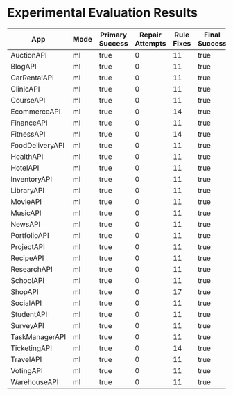 # Experimental Evaluation Results

| App | Mode | Primary Success | Repair Attempts | Rule Fixes | Final Success | Duration (s) | Coverage (%) | Error |
|-----|------|----------------|----------------|-------------|----------------|---------------|--------------|-------|
| AuctionAPI | ml | true | 0 | 11 | true | 0.08 | 72.2 |  |
| BlogAPI | ml | true | 0 | 11 | true | 0.08 | 72.2 |  |
| CarRentalAPI | ml | true | 0 | 11 | true | 0.11 | 70.2 |  |
| ClinicAPI | ml | true | 0 | 11 | true | 0.11 | 70.2 |  |
| CourseAPI | ml | true | 0 | 11 | true | 0.08 | 72.2 |  |
| EcommerceAPI | ml | true | 0 | 14 | true | 0.17 | 72.2 |  |
| FinanceAPI | ml | true | 0 | 11 | true | 0.20 | 70.2 |  |
| FitnessAPI | ml | true | 0 | 14 | true | 0.10 | 72.2 |  |
| FoodDeliveryAPI | ml | true | 0 | 11 | true | 0.05 | 72.2 |  |
| HealthAPI | ml | true | 0 | 11 | true | 316617.00 | 70.2 |  |
| HotelAPI | ml | true | 0 | 11 | true | 217804.00 | 72.2 |  |
| InventoryAPI | ml | true | 0 | 11 | true | 0.11 | 70.2 |  |
| LibraryAPI | ml | true | 0 | 11 | true | 0.15 | 46.8 |  |
| MovieAPI | ml | true | 0 | 11 | true | 0.11 | 72.2 |  |
| MusicAPI | ml | true | 0 | 11 | true | 635461.00 | 70.2 |  |
| NewsAPI | ml | true | 0 | 11 | true | 0.07 | 70.2 |  |
| PortfolioAPI | ml | true | 0 | 11 | true | 0.14 | 70.2 |  |
| ProjectAPI | ml | true | 0 | 11 | true | 0.08 | 70.2 |  |
| RecipeAPI | ml | true | 0 | 11 | true | 0.08 | 72.2 |  |
| ResearchAPI | ml | true | 0 | 11 | true | 0.08 | 70.2 |  |
| SchoolAPI | ml | true | 0 | 11 | true | 0.10 | 70.2 |  |
| ShopAPI | ml | true | 0 | 17 | true | 0.15 | 70.2 |  |
| SocialAPI | ml | true | 0 | 11 | true | 0.05 | 72.2 |  |
| StudentAPI | ml | true | 0 | 11 | true | 0.07 | 72.2 |  |
| SurveyAPI | ml | true | 0 | 11 | true | 0.07 | 72.2 |  |
| TaskManagerAPI | ml | true | 0 | 11 | true | 0.13 | 70.2 |  |
| TicketingAPI | ml | true | 0 | 14 | true | 0.12 | 70.2 |  |
| TravelAPI | ml | true | 0 | 11 | true | 0.07 | 70.2 |  |
| VotingAPI | ml | true | 0 | 11 | true | 0.04 | 72.2 |  |
| WarehouseAPI | ml | true | 0 | 11 | true | 258539.00 | 70.2 |  |
